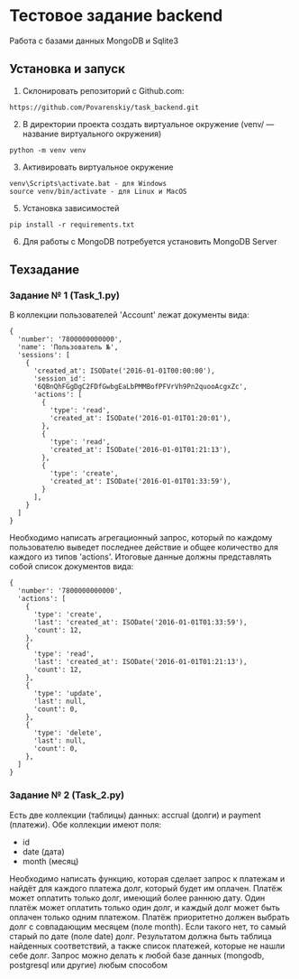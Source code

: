 # Тестовое задание backend

Работа с базами данных MongoDB и Sqlite3

## Установка и запуск

1. Склонировать репозиторий с Github.com:
````
https://github.com/Povarenskiy/task_backend.git
````

2. В директории проекта создать виртуальное окружение (venv/ — название виртуального окружения)
````
python -m venv venv
````

3. Активировать виртуальное окружение 
````
venv\Scripts\activate.bat - для Windows
source venv/bin/activate - для Linux и MacOS
````

5. Установка зависимостей
````
pip install -r requirements.txt
````

6. Для работы с MongoDB потребуется установить MongoDB Server

## Техзадание 

### Задание № 1 (Task_1.py)

В коллекции пользователей 'Account' лежат документы вида:
````
{
  'number': '7800000000000',
  'name': 'Пользователь №',
  'sessions': [
    {
      'created_at': ISODate('2016-01-01T00:00:00'),
      'session_id':
      '6QBnQhFGgDgC2FDfGwbgEaLbPMMBofPFVrVh9Pn2quooAcgxZc',
      'actions': [
        {
          'type': 'read',
          'created_at': ISODate('2016-01-01T01:20:01'),
        },
        {
          'type': 'read',
          'created_at': ISODate('2016-01-01T01:21:13'),
        },
        {
          'type': 'create',
          'created_at': ISODate('2016-01-01T01:33:59'),
        }
      ],
    }
  ]
}
````
Необходимо написать агрегационный запрос, который по каждому пользователю
выведет последнее действие и общее количество для каждого из типов 'actions'. 
Итоговые данные должны представлять собой список документов вида:
````
{
  'number': '7800000000000',
  'actions': [
    {
      'type': 'create',
      'last': 'created_at': ISODate('2016-01-01T01:33:59'),
      'count': 12,
    },
    {
      'type': 'read',
      'last': 'created_at': ISODate('2016-01-01T01:21:13'),
      'count': 12,
    },
    {
      'type': 'update',
      'last': null,
      'count': 0,
    },
    {
      'type': 'delete',
      'last': null,
      'count': 0,
    },
  ]
}
````

### Задание № 2 (Task_2.py)

Есть две коллекции (таблицы) данных: accrual (долги) и payment (платежи). Обе
коллекции имеют поля:
- id
- date (дата)
- month (месяц)

Необходимо написать функцию, которая сделает запрос к платежам и найдёт для
каждого платежа долг, который будет им оплачен. Платёж может оплатить только
долг, имеющий более раннюю дату. Один платёж может оплатить только один долг, и
каждый долг может быть оплачен только одним платежом. Платёж приоритетно должен
выбрать долг с совпадающим месяцем (поле month). Если такого нет, то самый
старый по дате (поле date) долг.
Результатом должна быть таблица найденных соответствий, а также список платежей,
которые не нашли себе долг.
Запрос можно делать к любой базе данных (mongodb, postgresql или другие) любым
способом
